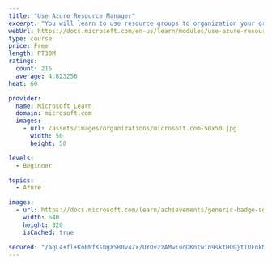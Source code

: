 ```yaml
---
title: "Use Azure Resource Manager"
excerpt: "You will learn to use resource groups to organization your organization’s Azure resources."
webUrl: https://docs.microsoft.com/en-us/learn/modules/use-azure-resource-manager/
type: course
price: Free
length: PT30M
ratings:
  count: 215
  average: 4.823256
heat: 60

provider:
  name: Microsoft Learn
  domain: microsoft.com
  images:
    - url: /assets/images/organizations/microsoft.com-50x50.jpg
      width: 50
      height: 50

levels:
  - Beginner

topics:
  - Azure

images:
  - url: https://docs.microsoft.com/learn/achievements/generic-badge-social.png
    width: 640
    height: 320
    isCached: true

secured: "/aqL4+fl+KoBNfKs0gXSB0v4Zx/UYOv2zAMwiuqDKntwIn9sktHOGjtTUFnkNk50KOh6lrIH5/o9c1TssS+G9S1rQI1vR3HCflIngH2kyCOuWBw/GzKAxWUvnTJpOPXZM9pHLAj06H/vl30JkZ2c2qn9LE/zUlISKcPvmudE0aMqgjx1aw+d7SrMIIf1AE17csjE/3o4WmGpqYgnc13smiaqr3EYHPJckL9J/Rz8GoaIq+Rf7NEOeUiFunBzEH0+xHJFMcwpya0v+GngdA1mKaNuDHcwt9JrVVIdMl+Xw00QdL5mNLyxyM9q5UxhreoWhzw16qBlpnK6lwADGY1Jm6CtcHd7p/ODMs9xZACUx2dtrYzYq8qopGkRiW7LFcgOlh3ePgJ8vhjQ8ns9CL7gvos7nLCmxbxtYSvgdUuKg0M=;9X9EFhdVTjEkJiUsnpNaRg=="
---
```


